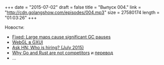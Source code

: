 +++
date = "2015-07-02"
draft = false
title = "Выпуск 004."
link = "http://cdn.golangshow.com/episodes/004.mp3"
size = 27580174
length = "01:03:26"
+++

Новости:

* [Fixed: Large maps cause significant GC pauses](https://github.com/golang/go/issues/9477)
* [WebGL в GXUI](https://github.com/google/gxui/issues/49)
* [Ask HN: Who is hiring? (July 2015)](https://news.ycombinator.com/item?id=9812245)
* [Why Go and Rust are not competitors](http://dave.cheney.net/2015/07/02/why-go-and-rust-are-not-competitors) и [перевод](http://habrahabr.ru/post/262779/)
* …
